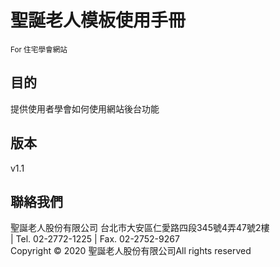 # 聖誕老人模板使用手冊 
<small>For 住宅學會網站</small>
## 目的

提供使用者學會如何使用網站後台功能

## 版本
v1.1

## 聯絡我們

聖誕老人股份有限公司
台北市大安區仁愛路四段345號4弄47號2樓  
| Tel. 02-2772-1225 | Fax. 02-2752-9267  
Copyright © 2020 聖誕老人股份有限公司All rights reserved